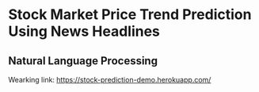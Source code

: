 # Stock Market Price Trend Prediction Using News Headlines
## Natural Language Processing 

Wearking link:
https://stock-prediction-demo.herokuapp.com/

